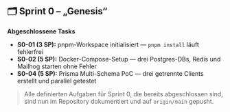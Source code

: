 ## 🗂 Sprint 0 – „Genesis“

**Abgeschlossene Tasks**  
- **S0-01 (3 SP):** pnpm-Workspace initialisiert — `pnpm install` läuft fehlerfrei  
- **S0-02 (5 SP):** Docker-Compose-Setup — drei Postgres-DBs, Redis und Mailhog starten ohne Fehler  
- **S0-04 (5 SP):** Prisma Multi-Schema PoC — drei getrennte Clients erstellt und parallel getestet  

> Alle definierten Aufgaben für Sprint 0, die bereits abgeschlossen sind, sind nun im Repository dokumentiert und auf `origin/main` gepusht.  
